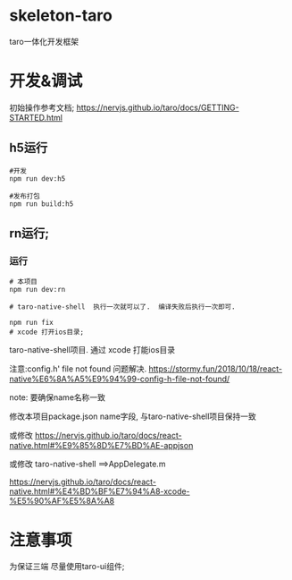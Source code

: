 # skeleton-taro
taro一体化开发框架

# 开发&调试

初始操作参考文档;
https://nervjs.github.io/taro/docs/GETTING-STARTED.html

## h5运行


```shell
#开发
npm run dev:h5

#发布打包
npm run build:h5
```


## rn运行;

### 运行

```shell
# 本项目
npm run dev:rn

# taro-native-shell  执行一次就可以了.  编译失败后执行一次即可.

npm run fix
# xcode 打开ios目录;

```
  taro-native-shell项目. 通过 xcode  打能ios目录

注意:config.h' file not found 问题解决.
 https://stormy.fun/2018/10/18/react-native%E6%8A%A5%E9%94%99-config-h-file-not-found/



note:  要确保name名称一致

修改本项目package.json name字段, 与taro-native-shell项目保持一致

或修改 https://nervjs.github.io/taro/docs/react-native.html#%E9%85%8D%E7%BD%AE-appjson

或修改 taro-native-shell ==>AppDelegate.m

https://nervjs.github.io/taro/docs/react-native.html#%E4%BD%BF%E7%94%A8-xcode-%E5%90%AF%E5%8A%A8


# 注意事项

为保证三端 尽量使用taro-ui组件;
